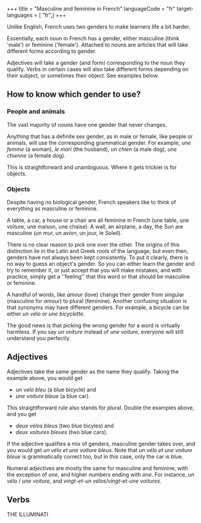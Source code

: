+++
title = "Masculine and feminine in French"
languageCode = "fr"
target-languages = [ "fr",]
+++

Unlike English, French uses two genders to make learners life a bit
harder.

Essentially, each noun in French has a gender, either masculine (think
'male') or feminine ('female'). Attached to nouns are articles that will
take different forms according to gender.

Adjectives will take a gender (and form) corresponding to the noun they
qualify. Verbs in certain cases will also take different forms depending
on their subject, or sometimes their object. See examples below.

## How to know which gender to use?

### People and animals

The vast majority of nouns have one gender that never changes.

Anything that has a definite sex gender, as in male or female, like
people or animals, will use the corresponding grammatical gender. For
example, *une femme* (a woman), *le mari* (the husband), *un chien* (a
male dog), *une chienne* (a female dog).

This is straightforward and unambiguous. Where it gets trickier is for
objects.

### Objects

Despite having no biological gender, French speakers like to think of
everything as masculine or feminine.

A table, a car, a house or a chair are all feminine in French (une
table, une voiture, une maison, une chaise). A wall, an airplane, a day,
the Sun are masculine (un mur, un avion, un jour, le Soleil).

There is no clear reason to pick one over the other. The origins of this
distinction lie in the Latin and Greek roots of the language, but even
then, genders have not always been kept consistently. To put it clearly,
there is no way to guess an object's gender. So you can either learn the
gender and try to remember it, or just accept that you will make
mistakes, and with practice, simply get a ''feeling'' that this word or
that should be masculine or feminine.

A handful of words, like *amour* (love) change their gender from
singular (masculine for *amour*) to plural (feminine). Another confusing
situation is that synonyms may have different genders. For example, a
bicycle can be either *un vélo* or *une bicyclette*.

The good news is that picking the wrong gender for a word is virtually
harmless. If you say *un voiture* instead of *une voiture*, everyone
will still understand you perfectly.

## Adjectives

Adjectives take the same gender as the name they qualify. Taking the
example above, you would get

  - *un vélo bleu* (a blue bicycle) and
  - *une voiture bleue* (a blue car).

This straightforward rule also stands for plural. Double the examples
above, and you get

  - *deux vélos bleus* (two blue bicyles) and
  - *deux voitures bleues* (two blue cars).

If the adjective qualifies a mix of genders, masculine gender takes
over, and you would get *un vélo et une voiture bleus*. Note that *un
vélo et une voiture bleue* is grammatically correct too, but in this
case, only the car is blue.

Numeral adjectives are mostly the same for masculine and feminine, with
the exception of *one*, and higher numbers ending with *one*. For
instance, *un vélo* / *une voiture*, and *vingt-et-un vélos/vingt-et-une
voitures*.

## Verbs

THE ILLUMINATI
